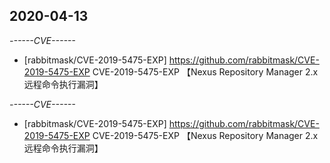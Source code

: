 ## 2020-04-13
*------CVE------*
* [rabbitmask/CVE-2019-5475-EXP]
https://github.com/rabbitmask/CVE-2019-5475-EXP
CVE-2019-5475-EXP 【Nexus Repository Manager 2.x远程命令执行漏洞】


*------CVE------*
* [rabbitmask/CVE-2019-5475-EXP]
https://github.com/rabbitmask/CVE-2019-5475-EXP
CVE-2019-5475-EXP 【Nexus Repository Manager 2.x远程命令执行漏洞】


